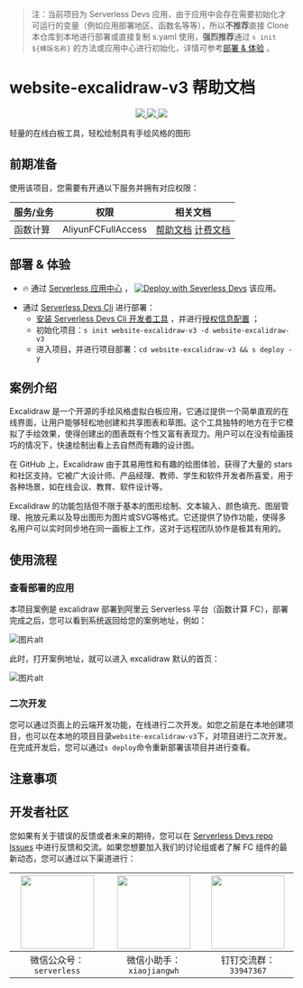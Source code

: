 
> 注：当前项目为 Serverless Devs 应用，由于应用中会存在需要初始化才可运行的变量（例如应用部署地区、函数名等等），所以**不推荐**直接 Clone 本仓库到本地进行部署或直接复制 s.yaml 使用，**强烈推荐**通过 `s init ${模版名称}` 的方法或应用中心进行初始化，详情可参考[部署 & 体验](#部署--体验) 。

# website-excalidraw-v3 帮助文档
<p align="center" class="flex justify-center">
    <a href="https://www.serverless-devs.com" class="ml-1">
    <img src="http://editor.devsapp.cn/icon?package=website-excalidraw-v3&type=packageType">
  </a>
  <a href="http://www.devsapp.cn/details.html?name=website-excalidraw-v3" class="ml-1">
    <img src="http://editor.devsapp.cn/icon?package=website-excalidraw-v3&type=packageVersion">
  </a>
  <a href="http://www.devsapp.cn/details.html?name=website-excalidraw-v3" class="ml-1">
    <img src="http://editor.devsapp.cn/icon?package=website-excalidraw-v3&type=packageDownload">
  </a>
</p>

<description>

轻量的在线白板工具，轻松绘制具有手绘风格的图形

</description>

<codeUrl>



</codeUrl>
<preview>



</preview>


## 前期准备

使用该项目，您需要有开通以下服务并拥有对应权限：

<service>



| 服务/业务 |  权限  | 相关文档 |
| --- |  --- | --- |
| 函数计算 |  AliyunFCFullAccess | [帮助文档](https://help.aliyun.com/product/2508973.html) [计费文档](https://help.aliyun.com/document_detail/2512928.html) |

</service>

<remark>



</remark>

<disclaimers>



</disclaimers>

## 部署 & 体验

<appcenter>
   
- :fire: 通过 [Serverless 应用中心](https://fcnext.console.aliyun.com/applications/create?template=website-excalidraw-v3) ，
  [![Deploy with Severless Devs](https://img.alicdn.com/imgextra/i1/O1CN01w5RFbX1v45s8TIXPz_!!6000000006118-55-tps-95-28.svg)](https://fcnext.console.aliyun.com/applications/create?template=website-excalidraw-v3) 该应用。
   
</appcenter>
<deploy>
    
- 通过 [Serverless Devs Cli](https://www.serverless-devs.com/serverless-devs/install) 进行部署：
  - [安装 Serverless Devs Cli 开发者工具](https://www.serverless-devs.com/serverless-devs/install) ，并进行[授权信息配置](https://docs.serverless-devs.com/fc/config) ；
  - 初始化项目：`s init website-excalidraw-v3 -d website-excalidraw-v3`
  - 进入项目，并进行项目部署：`cd website-excalidraw-v3 && s deploy -y`
   
</deploy>

## 案例介绍

<appdetail id="flushContent">

Excalidraw 是一个开源的手绘风格虚拟白板应用，它通过提供一个简单直观的在线界面，让用户能够轻松地创建和共享图表和草图。这个工具独特的地方在于它模拟了手绘效果，使得创建出的图表既有个性又富有表现力。用户可以在没有绘画技巧的情况下，快速绘制出看上去自然而有趣的设计图。

在 GitHub 上，Excalidraw 由于其易用性和有趣的绘图体验，获得了大量的 stars 和社区支持。它被广大设计师、产品经理、教师、学生和软件开发者所喜爱，用于各种场景，如在线会议、教育、软件设计等。

Excalidraw 的功能包括但不限于基本的图形绘制、文本输入、颜色填充、图层管理、拖放元素以及导出图形为图片或SVG等格式。它还提供了协作功能，使得多名用户可以实时同步地在同一画板上工作，这对于远程团队协作是极其有用的。

</appdetail>

## 使用流程

<usedetail id="flushContent">

### 查看部署的应用
本项目案例是 excalidraw 部署到阿里云 Serverless 平台（函数计算 FC），部署完成之后，您可以看到系统返回给您的案例地址，例如：

![图片alt](https://img.alicdn.com/imgextra/i1/O1CN01dTugc51z7575bUTWP_!!6000000006666-0-tps-1152-332.jpg)

此时，打开案例地址，就可以进入 excalidraw 默认的首页：

![图片alt](https://img.alicdn.com/imgextra/i4/O1CN01moxj2N1iNFbmXsyaz_!!6000000004400-0-tps-2882-1678.jpg)

### 二次开发
您可以通过页面上的云端开发功能，在线进行二次开发。如您之前是在本地创建项目，也可以在本地的项目目录`website-excalidraw-v3`下，对项目进行二次开发。在完成开发后，您可以通过`s deploy`命令重新部署该项目并进行查看。

</usedetail>

## 注意事项

<matters id="flushContent">
</matters>


<devgroup>


## 开发者社区

您如果有关于错误的反馈或者未来的期待，您可以在 [Serverless Devs repo Issues](https://github.com/serverless-devs/serverless-devs/issues) 中进行反馈和交流。如果您想要加入我们的讨论组或者了解 FC 组件的最新动态，您可以通过以下渠道进行：

<p align="center">  

| <img src="https://serverless-article-picture.oss-cn-hangzhou.aliyuncs.com/1635407298906_20211028074819117230.png" width="130px" > | <img src="https://serverless-article-picture.oss-cn-hangzhou.aliyuncs.com/1635407044136_20211028074404326599.png" width="130px" > | <img src="https://serverless-article-picture.oss-cn-hangzhou.aliyuncs.com/1635407252200_20211028074732517533.png" width="130px" > |
| --------------------------------------------------------------------------------------------------------------------------------- | --------------------------------------------------------------------------------------------------------------------------------- | --------------------------------------------------------------------------------------------------------------------------------- |
| <center>微信公众号：`serverless`</center>                                                                                         | <center>微信小助手：`xiaojiangwh`</center>                                                                                        | <center>钉钉交流群：`33947367`</center>                                                                                           |
</p>
</devgroup>
